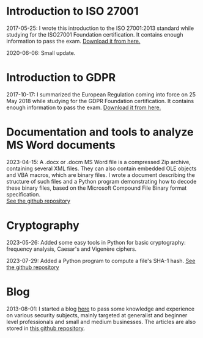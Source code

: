# Introduction to ISO 27001
2017-05-25: I wrote this introduction to the ISO 27001:2013 standard while studying for the ISO27001 Foundation certification. It contains enough information to pass the exam. [Download it from here.](https://github.com/plecbe/ISO27001/)

2020-06-06: Small update.
# Introduction to GDPR
2017-10-17: I summarized the European Regulation coming into force on 25 May 2018 while studying for the GDPR Foundation certification. It contains enough information to pass the exam. [Download it from here.](https://github.com/plecbe/GDPR/)
# Documentation and tools to analyze MS Word documents
2023-04-15: A .docx or .docm MS Word file is a compressed Zip archive, containing several XML files. They can also contain embedded OLE objects and VBA macros, which are binary files. I wrote a document describing the structure of such files and a Python program demonstrating how to decode these binary files, based on the Microsoft Compound File Binary format specification.  
[See the github repository](https://github.com/plecbe/OfficeDocAnalysis/)
# Cryptography
2023-05-26: Added some easy tools in Python for basic cryptography: frequency analysis, Caesar's and Vigenère ciphers.

2023-07-29: Added a Python program to compute a file's SHA-1 hash. [See the github repository](https://github.com/plecbe/Cryptography/)

# Blog
2013-08-01: I started a blog [here](https://blog.osix.be/) to pass some knowledge and experience on various security subjects, mainly targeted at generalist and beginner level professionals and small and medium businesses. The articles are also stored in [this github repository](https://github.com/plecbe/Blog/).
